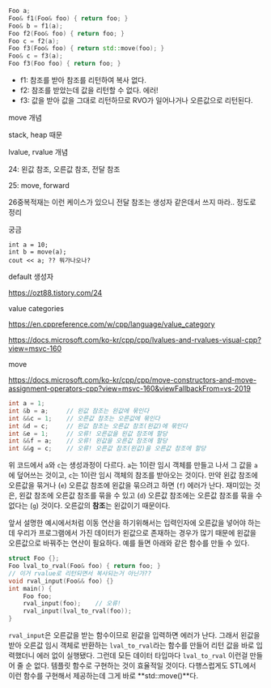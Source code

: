 ```cpp
Foo a;
Foo& f1(Foo& foo) { return foo; }
Foo& b = f1(a);
Foo f2(Foo& foo) { return foo; }
Foo c = f2(a);
Foo f3(Foo& foo) { return std::move(foo); }
Foo& c = f3(a);
Foo f3(Foo foo) { return foo; }
```

- f1: 참조를 받아 참조를 리턴하여 복사 없다.
- f2: 참조를 받았는데 값을 리턴할 수 없다. 에러!
- f3: 값을 받아 값을 그대로 리턴하므로 RVO가 일어나거나 오른값으로 리턴된다.







move 개념

stack, heap 때문

lvalue, rvalue 개념



24: 왼값 참조, 오른값 참조, 전달 참조

25: move, forward

26중복적재는 이런 케이스가 있으니 전달 참조는 생성자 같은데서 쓰지 마라.. 정도로 정리



궁금

```
int a = 10;
int b = move(a);
cout << a; ?? 뭐가나오나?
```





default 생성자

https://ozt88.tistory.com/24

value categories

https://en.cppreference.com/w/cpp/language/value_category

https://docs.microsoft.com/ko-kr/cpp/cpp/lvalues-and-rvalues-visual-cpp?view=msvc-160

move

https://docs.microsoft.com/ko-kr/cpp/cpp/move-constructors-and-move-assignment-operators-cpp?view=msvc-160&viewFallbackFrom=vs-2019







```cpp
int a = 1;
int &b = a;     // 왼값 참조는 왼값에 묶인다
int &&c = 1;    // 오른값 참조는 오른값에 묶인다
int &d = c;     // 왼값 참조는 오른값 참조(왼값)에 묶인다
int &e = 1;     // 오류! 오른값을 왼값 참조에 할당
int &&f = a;    // 오류! 왼값을 오른값 참조에 할당
int &&g = c;    // 오류! 오른값 참조(왼값)을 오른값 참조에 할당 
```

위 코드에서 `a`와 `c`는 생성과정이 다르다. `a`는 1이란 임시 객체를 만들고 나서 그 값을 `a`에 덮어쓰는 것이고, `c`는 1이란 임시 객체의 참조를 받아오는 것이다. 만약 왼값 참조에 오른값을 묶거나 (`e`) 오른값 참조에 왼값을 묶으려고 하면 (`f`) 에러가 난다. 재미있는 것은, 왼값 참조에 오른값 참조를 묶을 수 있고 (`d`) 오른값 참조에는 오른값 참조를 묶을 수 없다는 (`g`) 것이다. 오른값의 **참조**는 왼값이기 때문이다.

앞서 설명한 예시에서처럼 이동 연산을 하기위해서는 입력인자에 오른값을 넣어야 하는데 우리가 프로그램에서 가진 데이터가 왼값으로 존재하는 경우가 많기 때문에 왼값을 오른값으로 바꿔주는 연산이 필요하다. 예를 들면 아래와 같은 함수를 만들 수 있다.

```c++
struct Foo {};
Foo lval_to_rval(Foo& foo) { return foo; }
// 이거 rvalue로 리턴되면서 복사되는거 아닌가??
void rval_input(Foo&& foo) {}
int main() {
    Foo foo;
    rval_input(foo);	// 오류!
    rval_input(lval_to_rval(foo));
}
```

`rval_input`은 오른값을 받는 함수이므로 왼값을 입력하면 에러가 난다. 그래서 왼값을 받아 오른값 임시 객체로 반환하는 `lval_to_rval`라는 함수를 만들어 리턴 값을 바로 입력했더니 에러 없이 실행됐다. 그런데 모든 데이터 타입마다 `lval_to_rval` 이런걸 만들어 줄 순 없다. 템플릿 함수로 구현하는 것이 효율적일 것이다. 다행스럽게도 STL에서 이런 함수를 구현해서 제공하는데 그게 바로 **std::move()**다.  

